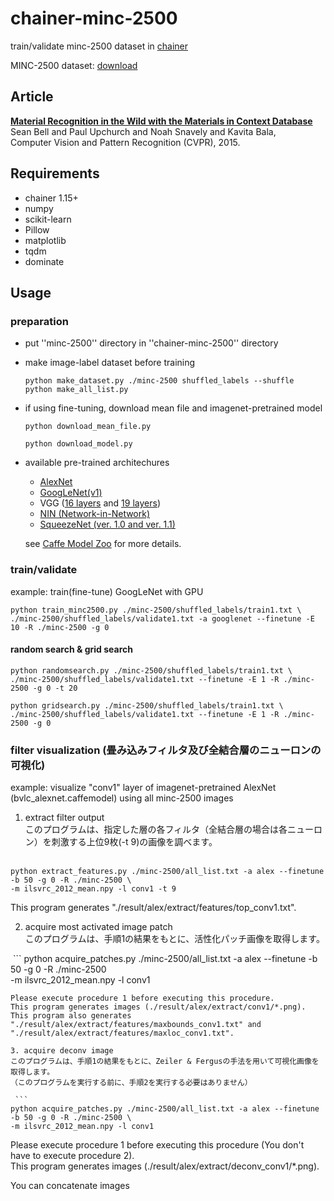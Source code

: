 # chainer-minc-2500
train/validate minc-2500 dataset in [chainer](https://github.com/pfnet/chainer)

MINC-2500 dataset: [download](http://opensurfaces.cs.cornell.edu/static/minc/minc-2500.tar.gz) 

## Article
**[Material Recognition in the Wild with the Materials in Context Database](http://opensurfaces.cs.cornell.edu/publications/minc/)**  
Sean Bell and Paul Upchurch and Noah Snavely and Kavita Bala,  
Computer Vision and Pattern Recognition (CVPR), 2015.

## Requirements
* chainer 1.15+
* numpy
* scikit-learn
* Pillow
* matplotlib
* tqdm
* dominate

## Usage
### preparation
* put ''minc-2500'' directory in ''chainer-minc-2500'' directory
* make image-label dataset before training

  ```
  python make_dataset.py ./minc-2500 shuffled_labels --shuffle
  python make_all_list.py
  ```
* if using fine-tuning, download mean file and imagenet-pretrained model

  ```
  python download_mean_file.py
  ```
  
  ```
  python download_model.py
  ```
* available pre-trained architechures
  * [AlexNet](https://github.com/BVLC/caffe/tree/master/models/bvlc_alexnet)
  * [GoogLeNet(v1)](https://github.com/BVLC/caffe/tree/master/models/bvlc_googlenet)
  * VGG ([16 layers](https://gist.github.com/ksimonyan/211839e770f7b538e2d8#file-readme-md) and [19 layers](https://gist.github.com/ksimonyan/3785162f95cd2d5fee77#file-readme-md))
  * [NIN (Network-in-Network)](https://gist.github.com/mavenlin/d802a5849de39225bcc6)
  * [SqueezeNet (ver. 1.0 and ver. 1.1)](https://github.com/DeepScale/SqueezeNet)  

  see [Caffe Model Zoo](https://github.com/BVLC/caffe/wiki/Model-Zoo) for more details.

### train/validate
example: train(fine-tune) GoogLeNet with GPU
```
python train_minc2500.py ./minc-2500/shuffled_labels/train1.txt \
./minc-2500/shuffled_labels/validate1.txt -a googlenet --finetune -E 10 -R ./minc-2500 -g 0
```

#### random search & grid search
```
python randomsearch.py ./minc-2500/shuffled_labels/train1.txt \
./minc-2500/shuffled_labels/validate1.txt --finetune -E 1 -R ./minc-2500 -g 0 -t 20
```

```
python gridsearch.py ./minc-2500/shuffled_labels/train1.txt \
./minc-2500/shuffled_labels/validate1.txt --finetune -E 1 -R ./minc-2500 -g 0
```

### filter visualization (畳み込みフィルタ及び全結合層のニューロンの可視化)
example: visualize "conv1" layer of imagenet-pretrained AlexNet (bvlc_alexnet.caffemodel) using all minc-2500 images

1. extract filter output  
 このプログラムは、指定した層の各フィルタ（全結合層の場合は各ニューロン）を刺激する上位9枚(-t 9)の画像を調べます。  
  
  ```
  python extract_features.py ./minc-2500/all_list.txt -a alex --finetune -b 50 -g 0 -R ./minc-2500 \
  -m ilsvrc_2012_mean.npy -l conv1 -t 9
  ```  
  This program generates "./result/alex/extract/features/top_conv1.txt".

2. acquire most activated image patch  
 このプログラムは、手順1の結果をもとに、活性化パッチ画像を取得します。  
  
  ```
  python acquire_patches.py ./minc-2500/all_list.txt -a alex --finetune -b 50 -g 0 -R ./minc-2500 \
  -m ilsvrc_2012_mean.npy -l conv1
  ```  
  Please execute procedure 1 before executing this procedure.  
  This program generates images (./result/alex/extract/conv1/*.png).  
  This program also generates "./result/alex/extract/features/maxbounds_conv1.txt" and "./result/alex/extract/features/maxloc_conv1.txt".

3. acquire deconv image  
 このプログラムは、手順1の結果をもとに、Zeiler & Fergusの手法を用いて可視化画像を取得します。  
 （このプログラムを実行する前に、手順2を実行する必要はありません）  
  
  ```
  python acquire_patches.py ./minc-2500/all_list.txt -a alex --finetune -b 50 -g 0 -R ./minc-2500 \
  -m ilsvrc_2012_mean.npy -l conv1
  ```  
  Please execute procedure 1 before executing this procedure (You don't have to execute procedure 2).  
  This program generates images (./result/alex/extract/deconv_conv1/*.png).  

You can concatenate images
